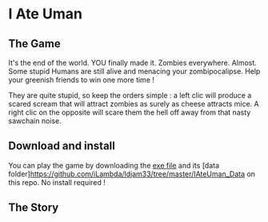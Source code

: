 # I Ate Uman

## The Game
It's the end of the world. YOU finally made it. Zombies everywhere. Almost.
Some stupid Humans are still alive and menacing your zombipocalipse. Help your greenish friends to win one more time !

They are quite stupid, so keep the orders simple : a left clic will produce a scared scream that will attract zombies as surely as cheese attracts mice. A right clic on the opposite will scare them the hell off away from that nasty sawchain noise.

## Download and install
You can play the game by downloading the [exe file](https://github.com/iLambda/ldjam33/blob/master/i_ate_umans.exe) and its [data folder]https://github.com/iLambda/ldjam33/tree/master/IAteUman_Data on this repo.
No install required !

## The Story
